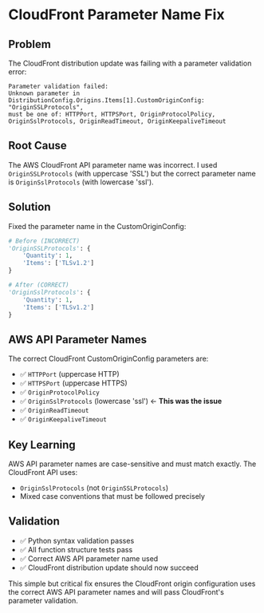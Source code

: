 # CloudFront Parameter Name Fix

## Problem
The CloudFront distribution update was failing with a parameter validation error:

```
Parameter validation failed:
Unknown parameter in DistributionConfig.Origins.Items[1].CustomOriginConfig: "OriginSSLProtocols", 
must be one of: HTTPPort, HTTPSPort, OriginProtocolPolicy, OriginSslProtocols, OriginReadTimeout, OriginKeepaliveTimeout
```

## Root Cause
The AWS CloudFront API parameter name was incorrect. I used `OriginSSLProtocols` (with uppercase 'SSL') but the correct parameter name is `OriginSslProtocols` (with lowercase 'ssl').

## Solution
Fixed the parameter name in the CustomOriginConfig:

```python
# Before (INCORRECT)
'OriginSSLProtocols': {
    'Quantity': 1,
    'Items': ['TLSv1.2']
}

# After (CORRECT)  
'OriginSslProtocols': {
    'Quantity': 1,
    'Items': ['TLSv1.2']
}
```

## AWS API Parameter Names
The correct CloudFront CustomOriginConfig parameters are:
- ✅ `HTTPPort` (uppercase HTTP)
- ✅ `HTTPSPort` (uppercase HTTPS) 
- ✅ `OriginProtocolPolicy`
- ✅ `OriginSslProtocols` (lowercase 'ssl') ← **This was the issue**
- ✅ `OriginReadTimeout`
- ✅ `OriginKeepaliveTimeout`

## Key Learning
AWS API parameter names are case-sensitive and must match exactly. The CloudFront API uses:
- `OriginSslProtocols` (not `OriginSSLProtocols`)
- Mixed case conventions that must be followed precisely

## Validation
- ✅ Python syntax validation passes
- ✅ All function structure tests pass  
- ✅ Correct AWS API parameter name used
- ✅ CloudFront distribution update should now succeed

This simple but critical fix ensures the CloudFront origin configuration uses the correct AWS API parameter names and will pass CloudFront's parameter validation.